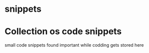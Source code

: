 # snippets

# Collection os code snippets 

small code snippets found important while codding gets stored here
